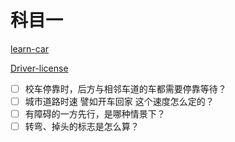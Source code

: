 # 科目一

[learn-car](https://github.com/zenHeart/learn-car)

[Driver-license](https://github.com/taopoppy/Driver-license)

- [ ] 校车停靠时，后方与相邻车道的车都需要停靠等待？
- [ ] 城市道路时速 譬如开车回家 这个速度怎么定的？
- [ ] 有障碍的一方先行，是哪种情景下？
- [ ] 转弯、掉头的标志是怎么算？

